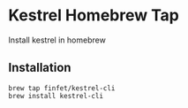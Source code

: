 # Kestrel Homebrew Tap

Install kestrel in homebrew

## Installation

```
brew tap finfet/kestrel-cli
brew install kestrel-cli
```

